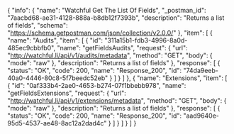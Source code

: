 {
  "info": {
    "name": "Watchful Get The List Of Fields",
    "_postman_id": "7aacbd68-ae31-4128-888a-b8db12f7393b",
    "description": "Returns a list of fields",
    "schema": "https://schema.getpostman.com/json/collection/v2.0.0/"
  },
  "item": [
    {
      "name": "Audits",
      "item": [
        {
          "id": "311a15b1-fdb3-4996-8a0d-485ec9cbbfb0",
          "name": "getFieldsAudits",
          "request": {
            "url": "http://watchful.li/api/v1/audits/metadata",
            "method": "GET",
            "body": {
              "mode": "raw"
            },
            "description": "Returns a list of fields"
          },
          "response": [
            {
              "status": "OK",
              "code": 200,
              "name": "Response_200",
              "id": "74da9eeb-40a0-4446-80c8-5f7beedc52eb"
            }
          ]
        }
      ]
    },
    {
      "name": "Extensions",
      "item": [
        {
          "id": "0af333b4-2ae0-4653-b274-07f1bbebb978",
          "name": "getFieldsExtensions",
          "request": {
            "url": "http://watchful.li/api/v1/extensions/metadata",
            "method": "GET",
            "body": {
              "mode": "raw"
            },
            "description": "Returns a list of fields"
          },
          "response": [
            {
              "status": "OK",
              "code": 200,
              "name": "Response_200",
              "id": "aad9640e-95d5-4537-ae48-8ac12a2dad4c"
            }
          ]
        }
      ]
    }
  ]
}